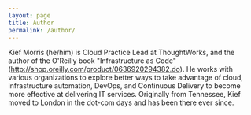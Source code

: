 ```yaml
---
layout: page
title: Author
permalink: /author/
---
```


Kief Morris (he/him) is Cloud Practice Lead at ThoughtWorks, and the author of the O'Reilly book "Infrastructure as Code" (http://shop.oreilly.com/product/0636920294382.do). He works with various organizations to explore better ways to take advantage of cloud, infrastructure automation, DevOps, and Continuous Delivery to become more effective at delivering IT services. Originally from Tennessee, Kief moved to London in the dot-com days and has been there ever since.
